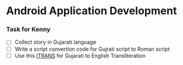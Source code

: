# Android Application Development

### Task for Kenny
- [ ] Collect story in Gujarati language
- [ ] Write a script convertion code for Gujrati script to Roman script
- [ ] Use this [ITRANS](https://www.aczoom.com/itrans/html/gujdoc/node4.html) for Gujarati to English Transliteration
